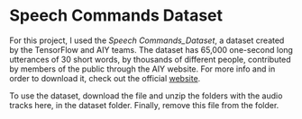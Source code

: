 # Speech Commands Dataset
For this project, I used the _Speech Commands_Dataset_, a dataset created by the TensorFlow and AIY teams. The dataset has 65,000 one-second long utterances of 30 short words, by thousands of different people, contributed by members of the public through the AIY website. For more info and in order to download it, check out the official [website](https://ai.googleblog.com/2017/08/launching-speech-commands-dataset.html).

To use the dataset, download the file and unzip the folders with the audio tracks here, in the dataset folder. Finally, remove this file from the folder.
